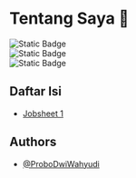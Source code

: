 # Tentang Saya 👋
![Static Badge](https://img.shields.io/badge/Nama-Probo_Dwi_Wahyudi-bottlegreen)<br/>
![Static Badge](https://img.shields.io/badge/NIM-230202041-bottlegreen)<br/>
![Static Badge](https://img.shields.io/badge/Kelas-TI_2B-bottlegreen) 

## Daftar Isi
- [Jobsheet 1](https://github.com/ProboDwi/P.WEB2/tree/main/jobsheet_1)

## Authors
- [@ProboDwiWahyudi](https://github.com/ProboDwi)
